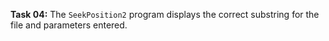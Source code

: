**Task 04:**  The `SeekPosition2` program displays the correct substring for the file and parameters entered.